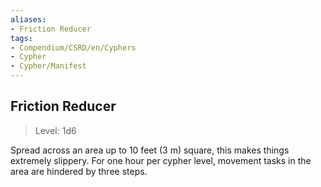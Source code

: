 ```yaml
---
aliases:
- Friction Reducer
tags:
- Compendium/CSRD/en/Cyphers
- Cypher
- Cypher/Manifest
---
```


  
## Friction Reducer  
>Level: 1d6  
  
Spread across an area up to 10 feet (3 m) square, this makes things extremely slippery. For one hour per cypher level, movement tasks in the area are hindered by three steps.
